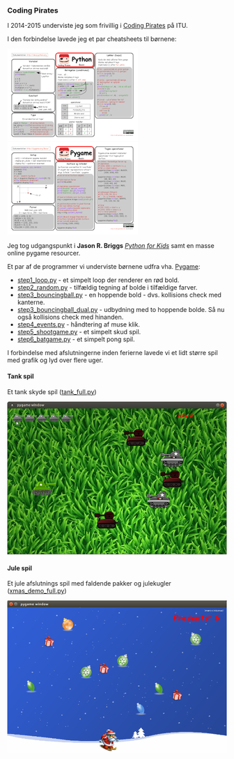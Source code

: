 ### Coding Pirates

I 2014-2015 underviste jeg som frivillig i [Coding Pirates](https://codingpirates.dk/) på ITU.

I den forbindelse lavede jeg et par cheatsheets til børnene:

[![Python cheat sheet](./python-cheat-sheet.png "Python cheat sheet")](./python-cheat-sheet.pdf)
[![Pygame cheat sheet](./pygame-cheat-sheet.png "Pygame cheat sheet")](./pygame-cheat-sheet.pdf)

Jeg tog udgangspunkt i **Jason R. Briggs** [*Python for Kids*](http://jasonrbriggs.com/python-for-kids/) samt en masse online pygame resourcer.

Et par af de programmer vi underviste børnene udfra vha. [Pygame](https://www.pygame.org/):

* [step1_loop.py](./step1_loop.py) - et simpelt loop der renderer en rød bold.
* [step2_random.py](./step2_random.py) - tilfældig tegning af bolde i tilfældige farver.
* [step3_bouncingball.py](./step3_bouncingball.py) - en hoppende bold - dvs. kollisions check med kanterne.
* [step3_bouncingball_dual.py](./step3_bouncingball_dual.py) - udbydning med to hoppende bolde. Så nu også kollisions check med hinanden.
* [step4_events.py](./step4_events.py) - håndtering af muse klik.
* [step5_shootgame.py](./step5_shootgame.py) - et simpelt skud spil.
* [step6_batgame.py](./step6_batgame.py) - et simpelt pong spil.

I forbindelse med afslutningerne inden ferierne lavede vi et lidt større spil med grafik og lyd over flere uger.

#### Tank spil

Et tank skyde spil ([tank_full.py](./tank/tank_full.py))

![tank spil](./tank/tank.png)

#### Jule spil

Et jule afslutnings spil med faldende pakker og julekugler ([xmas_demo_full.py](./xmas/xmas_demo_full.py))

[![jule afslutning](./xmas/xmas.png "jule afslutning")](./xmas/xmas.ogv)
